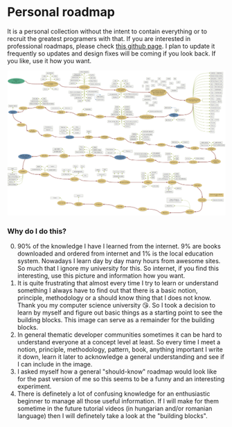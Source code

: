 # Personal roadmap

It is a personal collection without the intent to contain everything or to recruit the greatest programers with that. If you are interested in professional roadmaps, please check [this github page](https://github.com/kamranahmedse/developer-roadmap). I plan to update it frequently so updates and design fixes will be coming if you look back. If you like, use it how you want.


![ProgrammingRoadMap.png](ProgrammingRoadMap.png)


### Why do I do this?
0. 90% of the knowledge I have I learned from the internet. 9% are books downloaded and ordered from internet and 1% is the local 
education system. Nowadays I learn day by day many hours from awesome sites. So much that I ignore my university for this. So internet, 
if you find this interesting, use this picture and information how you want.
1. It is quite frustrating that almost every time I try to learn or understand something I always have to find out that there is a basic 
notion, principle, methodology or a should know thing that I does not know. Thank you my computer science university :kissing_heart:. So I 
took a decision to learn by myself and figure out basic things as a starting point to see the building blocks. This image can serve as a 
remainder for the building blocks.
2. In general thematic developer communities sometimes it can be hard to understand everyone at a concept level at least. So every time I 
meet a notion, principle, methodology, pattern, book, anything important I write it down, learn it later to acknowledge a general 
understanding and see if I can include in the image.
3. I asked myself how a general "should-know" roadmap would look like for the past version of me so this seems to be a funny and an 
interesting experiment.
4. There is definetely a lot of confusing knowledge for an enthusiastic beginner to manage all those useful information. If I will make for 
them sometime in the future tutorial videos (in hungarian and/or romanian language) then I will definetely take a look at the "building 
blocks".
